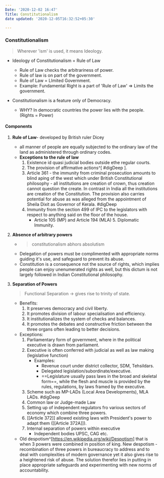 ```yaml
---
Date: '2020-12-02 16:47'
Title: Constitutionalism
date updated: '2020-12-05T16:32:52+05:30'

---
```


### Constitutionalism

> Wherever 'ism' is used, it means Ideology.

-   Ideology of Constitutionalism = Rule of Law
    -   Rule of Law checks the arbitrariness of power.
    -   Rule of law is on part of the government.
    -   Rule of Law = LImited Government.
    -   Example: Fundamental Right is a part of 'Rule of Law' => Limits the government.

-   Constitutionalism is a feature only of Democracy.
    -   WHY? In democratic countries the power lies with the people. (Rights = Power)

<!--- MPuri Notes starts here --->

#### Components
1. **Rule of Law**- developed by British ruler Dicey
	- all manner of people are equally subjected to the ordinary law of the land as administered through ordinary codes.
	- **Exceptions to the rule of law**
     	1. Existence id quasi judicial bodies outside ethe regular courts.
     	2. The provision of affirmative actions^[ #digDeep ].		
     	3. Article 361 - the immunity from criminal prosecution amounts to blind aping of the west which under British Constitutional philosophy - all institutions are creation of crown, thus creation cannot question the create. 
     	In contrast in India all the institutions are creation of the Constitution. The provision also carries 	potential for abuse as was alleged from the appointment of Sheila Dixit as Governor of Kerala. #digDeep
     	4. Immunity from the section 499 of IPC to the legislators with respect to anything said on the floor of the house. 
			- Article 105 (MP) and Article 194 (MLA) 
		  5. Diplomatic Immunity.

2. **Absence of arbitrary powers**
	- > constitutionalism abhors absolutism
   - Delegation of powers must be complimented with appropriate norms guiding it's use, and safeguard to prevent its abuse.
   - Constitution is a consequence not the source of rights, which implies people can enjoy unenumerated rights as well, but this dictum is not largely followed in Indian Constitutional philosophy. 

3. **Separation of Powers**
	> Functional Separation -> gives rise to trinity of state.
	- Benefits: 
		1. It preserves democracy and civil liberty.
		2. It promotes division of labour specialisation and efficiency.
		3. It institutionalizes the system of checks and balances.
		4.  It promotes the debates and constructive friction between the three organs often leading to better decisions.
	- Exceptions:
		1. Parliamentary form of government, where in the political executive is drawn from parliament.
		2. Executive is often conferred with judicial as well as law making (legislative function)
			- Examples: 
				- Revenue court under district collector, SDM, Tehsildars.
				- Delegated legislation/subordinate/executive.
				- ==Legislature usually pass laws in the broad and skeletal form==, while the flesh and muscle is provided by the rules, regulations, by laws framed by the executive.
		3. Scheme such as MP-LADs (Local Area Developments), MLA LADs. #digDeep 
		4. Common law or Judge-made Law
		5.  Setting up of independent regulators fro various sectors of economy which combine three powers.
		6.  [[Article 372]] allowed existing laws with President's power to adapt them ([[Article 372A]]).
		7.  Internal separation of powers within executive
			- Independent bodies UPSC, CAG etc.
	- Old despotism^[https://en.wikipedia.org/wiki/Despotism] that is when 3 powers were combined in position of king. New despotism - recombination of three powers in bureaucracy to address and to deal with complexities of modern governance yet it also gives rise to a heightened risk of abuse. The solution therefor lies in putting in place appropriate safeguards and experimenting with new norms of accountability.
